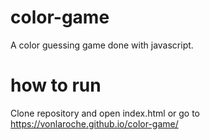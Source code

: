 # color-game

A color guessing game done with javascript.

# how to run

Clone repository and open index.html or go to https://vonlaroche.github.io/color-game/
